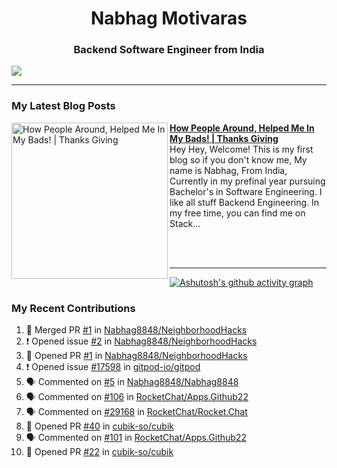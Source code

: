  
<h1 align="center">Nabhag Motivaras</h1>
<h3 align="center">Backend Software Engineer from India</h3>

<img src="Twitter header - 2.png"/>

 <hr>
 
### My Latest Blog Posts 
<!-- HASHNODE_BLOG:START -->
<p align="left">
<a href="https://nabhagmotivaras.hashnode.dev//experience-2022" title="How People Around, Helped Me In My Bads!  | Thanks Giving"><img src="https://cdn.hashnode.com/res/hashnode/image/stock/unsplash/d1956810eb099b7959df44d932fa9fe4.jpeg" alt="How People Around, Helped Me In My Bads!  | Thanks Giving" width="250px" align="left" /></a>
<a href="https://nabhagmotivaras.hashnode.dev//experience-2022" title="How People Around, Helped Me In My Bads!  | Thanks Giving"><strong>How People Around, Helped Me In My Bads!  | Thanks Giving</strong></a>
<br/> Hey Hey, Welcome! This is my first blog so if you don't know me, My name is Nabhag, From India, Currently in my prefinal year pursuing Bachelor's in Software Engineering. I like all stuff Backend Engineering. In my free time, you can find me on Stack... </p> <br/> <br/>
<!-- HASHNODE_BLOG:END -->
<p align=left> 
 <hr>
 
   [![Ashutosh's github activity graph](https://github-readme-activity-graph.cyclic.app/graph?username=Nabhag8848&bg_color=000000&color=ffffff&line=26a269&point=c01c28&area=true&hide_border=true)](https://github.com/ashutosh00710/github-readme-activity-graph)
 
 ### My Recent Contributions

<!--START_SECTION:activity-->
1. 🎉 Merged PR [#1](https://github.com/Nabhag8848/NeighborhoodHacks/pull/1) in [Nabhag8848/NeighborhoodHacks](https://github.com/Nabhag8848/NeighborhoodHacks)
2. ❗️ Opened issue [#2](https://github.com/Nabhag8848/NeighborhoodHacks/issues/2) in [Nabhag8848/NeighborhoodHacks](https://github.com/Nabhag8848/NeighborhoodHacks)
3. 💪 Opened PR [#1](https://github.com/Nabhag8848/NeighborhoodHacks/pull/1) in [Nabhag8848/NeighborhoodHacks](https://github.com/Nabhag8848/NeighborhoodHacks)
4. ❗️ Opened issue [#17598](https://github.com/gitpod-io/gitpod/issues/17598) in [gitpod-io/gitpod](https://github.com/gitpod-io/gitpod)
5. 🗣 Commented on [#5](https://github.com/Nabhag8848/Nabhag8848/issues/5) in [Nabhag8848/Nabhag8848](https://github.com/Nabhag8848/Nabhag8848)
6. 🗣 Commented on [#106](https://github.com/RocketChat/Apps.Github22/issues/106) in [RocketChat/Apps.Github22](https://github.com/RocketChat/Apps.Github22)
7. 🗣 Commented on [#29168](https://github.com/RocketChat/Rocket.Chat/issues/29168) in [RocketChat/Rocket.Chat](https://github.com/RocketChat/Rocket.Chat)
8. 💪 Opened PR [#40](https://github.com/cubik-so/cubik/pull/40) in [cubik-so/cubik](https://github.com/cubik-so/cubik)
9. 🗣 Commented on [#101](https://github.com/RocketChat/Apps.Github22/issues/101) in [RocketChat/Apps.Github22](https://github.com/RocketChat/Apps.Github22)
10. 💪 Opened PR [#22](https://github.com/cubik-so/cubik/pull/22) in [cubik-so/cubik](https://github.com/cubik-so/cubik)
<!--END_SECTION:activity-->
 
 </p>
 
  <br> <br>
  



